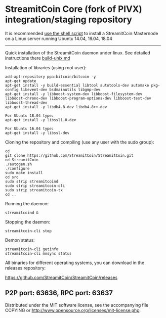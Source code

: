 StreamitCoin Core (fork of PIVX) integration/staging repository
======================================


It is recommended [use the shell script](https://github.com/StreamitCoin/stream-install) to install a StreamitCoin Masternode on a Linux server running Ubuntu 14.04, 16.04, 18.04

***

Quick installation of the StreamitCoin daemon under linux. See detailed instructions there [build-unix.md](build-unix.md)

Installation of libraries (using root user):

    add-apt-repository ppa:bitcoin/bitcoin -y
    apt-get update
    apt-get install -y build-essential libtool autotools-dev automake pkg-config libevent-dev bsdmainutils libgmp-dev
    apt-get install -y libboost-system-dev libboost-filesystem-dev libboost-chrono-dev libboost-program-options-dev libboost-test-dev libboost-thread-dev
    apt-get install -y libdb4.8-dev libdb4.8++-dev

    For Ubuntu 18.04 type:
    apt-get install -y libssl1.0-dev

    For Ubuntu 16.04 type:
    apt-get install -y libssl-dev

Cloning the repository and compiling (use any user with the sudo group):

    cd
    git clone https://github.com/StreamitCoin/StreamitCoin.git
    cd StreamitCoin
    ./autogen.sh
    ./configure
    sudo make install
    cd src
    sudo strip streamitcoind
    sudo strip streamitcoin-cli
    sudo strip streamitcoin-tx
    cd ..

Running the daemon:

    streamitcoind &

Stopping the daemon:

    streamitcoin-cli stop

Demon status:

    streamitcoin-cli getinfo
    streamitcoin-cli mnsync status

All binaries for different operating systems, you can download in the releases repository:

https://github.com/StreamitCoin/StreamitCoin/releases

P2P port: 63636, RPC port: 63637
-
Distributed under the MIT software license, see the accompanying file COPYING or http://www.opensource.org/licenses/mit-license.php.
